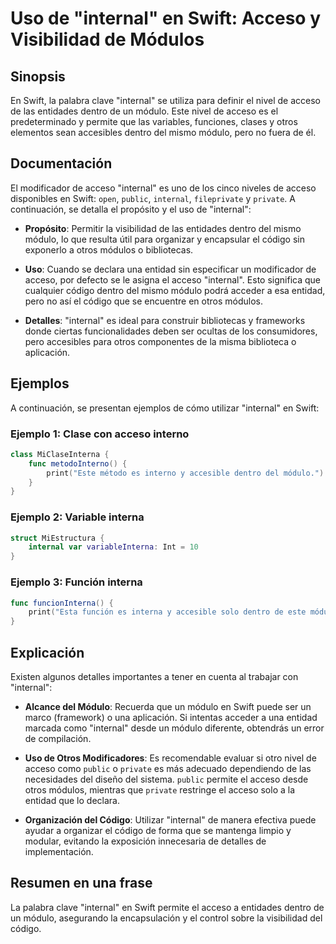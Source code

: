 <!--
Meta Description: # Uso de "internal" en Swift: Acceso y Visibilidad de Módulos ## Sinopsis En Swift, la palabra clave "internal" se utiliza para definir el nivel de ac...
Meta Keywords: internal, acceso, módulo, swift, del
-->

# Uso de "internal" en Swift: Acceso y Visibilidad de Módulos

## Sinopsis
En Swift, la palabra clave "internal" se utiliza para definir el nivel de acceso de las entidades dentro de un módulo. Este nivel de acceso es el predeterminado y permite que las variables, funciones, clases y otros elementos sean accesibles dentro del mismo módulo, pero no fuera de él.

## Documentación
El modificador de acceso "internal" es uno de los cinco niveles de acceso disponibles en Swift: `open`, `public`, `internal`, `fileprivate` y `private`. A continuación, se detalla el propósito y el uso de "internal":

- **Propósito**: Permitir la visibilidad de las entidades dentro del mismo módulo, lo que resulta útil para organizar y encapsular el código sin exponerlo a otros módulos o bibliotecas.
  
- **Uso**: Cuando se declara una entidad sin especificar un modificador de acceso, por defecto se le asigna el acceso "internal". Esto significa que cualquier código dentro del mismo módulo podrá acceder a esa entidad, pero no así el código que se encuentre en otros módulos.

- **Detalles**: "internal" es ideal para construir bibliotecas y frameworks donde ciertas funcionalidades deben ser ocultas de los consumidores, pero accesibles para otros componentes de la misma biblioteca o aplicación.

## Ejemplos
A continuación, se presentan ejemplos de cómo utilizar "internal" en Swift:

### Ejemplo 1: Clase con acceso interno
```swift
class MiClaseInterna {
    func metodoInterno() {
        print("Este método es interno y accesible dentro del módulo.")
    }
}
```

### Ejemplo 2: Variable interna
```swift
struct MiEstructura {
    internal var variableInterna: Int = 10
}
```

### Ejemplo 3: Función interna
```swift
func funcionInterna() {
    print("Esta función es interna y accesible solo dentro de este módulo.")
}
```

## Explicación
Existen algunos detalles importantes a tener en cuenta al trabajar con "internal":

- **Alcance del Módulo**: Recuerda que un módulo en Swift puede ser un marco (framework) o una aplicación. Si intentas acceder a una entidad marcada como "internal" desde un módulo diferente, obtendrás un error de compilación.

- **Uso de Otros Modificadores**: Es recomendable evaluar si otro nivel de acceso como `public` o `private` es más adecuado dependiendo de las necesidades del diseño del sistema. `public` permite el acceso desde otros módulos, mientras que `private` restringe el acceso solo a la entidad que lo declara.

- **Organización del Código**: Utilizar "internal" de manera efectiva puede ayudar a organizar el código de forma que se mantenga limpio y modular, evitando la exposición innecesaria de detalles de implementación.

## Resumen en una frase
La palabra clave "internal" en Swift permite el acceso a entidades dentro de un módulo, asegurando la encapsulación y el control sobre la visibilidad del código.